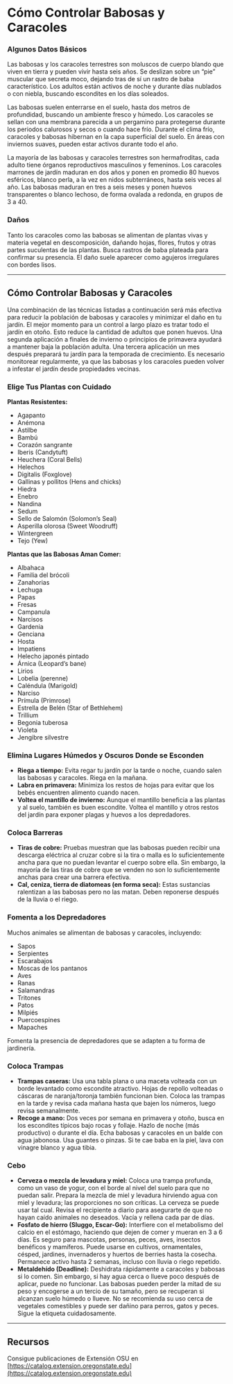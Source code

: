 # Cómo Controlar Babosas y Caracoles

### Algunos Datos Básicos

Las babosas y los caracoles terrestres son moluscos de cuerpo blando que viven en tierra y pueden vivir hasta seis años. Se deslizan sobre un “pie” muscular que secreta moco, dejando tras de sí un rastro de baba característico. Los adultos están activos de noche y durante días nublados o con niebla, buscando escondites en los días soleados.

Las babosas suelen enterrarse en el suelo, hasta dos metros de profundidad, buscando un ambiente fresco y húmedo. Los caracoles se sellan con una membrana parecida a un pergamino para protegerse durante los periodos calurosos y secos o cuando hace frío. Durante el clima frío, caracoles y babosas hibernan en la capa superficial del suelo. En áreas con inviernos suaves, pueden estar activos durante todo el año.

La mayoría de las babosas y caracoles terrestres son hermafroditas, cada adulto tiene órganos reproductivos masculinos y femeninos. Los caracoles marrones de jardín maduran en dos años y ponen en promedio 80 huevos esféricos, blanco perla, a la vez en nidos subterráneos, hasta seis veces al año. Las babosas maduran en tres a seis meses y ponen huevos transparentes o blanco lechoso, de forma ovalada a redonda, en grupos de 3 a 40.

### Daños

Tanto los caracoles como las babosas se alimentan de plantas vivas y materia vegetal en descomposición, dañando hojas, flores, frutos y otras partes suculentas de las plantas. Busca rastros de baba plateada para confirmar su presencia. El daño suele aparecer como agujeros irregulares con bordes lisos.

---

## Cómo Controlar Babosas y Caracoles

Una combinación de las técnicas listadas a continuación será más efectiva para reducir la población de babosas y caracoles y minimizar el daño en tu jardín. El mejor momento para un control a largo plazo es tratar todo el jardín en otoño. Esto reduce la cantidad de adultos que ponen huevos. Una segunda aplicación a finales de invierno o principios de primavera ayudará a mantener baja la población adulta. Una tercera aplicación un mes después preparará tu jardín para la temporada de crecimiento. Es necesario monitorear regularmente, ya que las babosas y los caracoles pueden volver a infestar el jardín desde propiedades vecinas.

### Elige Tus Plantas con Cuidado

**Plantas Resistentes:**
- Agapanto
- Anémona
- Astilbe
- Bambú
- Corazón sangrante
- Iberis (Candytuft)
- Heuchera (Coral Bells)
- Helechos
- Digitalis (Foxglove)
- Gallinas y pollitos (Hens and chicks)
- Hiedra
- Enebro
- Nandina
- Sedum
- Sello de Salomón (Solomon’s Seal)
- Asperilla olorosa (Sweet Woodruff)
- Wintergreen
- Tejo (Yew)

**Plantas que las Babosas Aman Comer:**
- Albahaca
- Familia del brócoli
- Zanahorias
- Lechuga
- Papas
- Fresas
- Campanula
- Narcisos
- Gardenia
- Genciana
- Hosta
- Impatiens
- Helecho japonés pintado
- Árnica (Leopard’s bane)
- Lirios
- Lobelia (perenne)
- Caléndula (Marigold)
- Narciso
- Prímula (Primrose)
- Estrella de Belén (Star of Bethlehem)
- Trillium
- Begonia tuberosa
- Violeta
- Jengibre silvestre

### Elimina Lugares Húmedos y Oscuros Donde se Esconden

- **Riega a tiempo:** Evita regar tu jardín por la tarde o noche, cuando salen las babosas y caracoles. Riega en la mañana.
- **Labra en primavera:** Minimiza los restos de hojas para evitar que los bebés encuentren alimento cuando nacen.
- **Voltea el mantillo de invierno:** Aunque el mantillo beneficia a las plantas y al suelo, también es buen escondite. Voltea el mantillo y otros restos del jardín para exponer plagas y huevos a los depredadores.

### Coloca Barreras

- **Tiras de cobre:** Pruebas muestran que las babosas pueden recibir una descarga eléctrica al cruzar cobre si la tira o malla es lo suficientemente ancha para que no puedan levantar el cuerpo sobre ella. Sin embargo, la mayoría de las tiras de cobre que se venden no son lo suficientemente anchas para crear una barrera efectiva.
- **Cal, ceniza, tierra de diatomeas (en forma seca):** Estas sustancias ralentizan a las babosas pero no las matan. Deben reponerse después de la lluvia o el riego.

### Fomenta a los Depredadores

Muchos animales se alimentan de babosas y caracoles, incluyendo:
- Sapos
- Serpientes
- Escarabajos
- Moscas de los pantanos
- Aves
- Ranas
- Salamandras
- Tritones
- Patos
- Milpiés
- Puercoespines
- Mapaches

Fomenta la presencia de depredadores que se adapten a tu forma de jardinería.

### Coloca Trampas

- **Trampas caseras:** Usa una tabla plana o una maceta volteada con un borde levantado como escondite atractivo. Hojas de repollo volteadas o cáscaras de naranja/toronja también funcionan bien. Coloca las trampas en la tarde y revisa cada mañana hasta que bajen los números, luego revisa semanalmente.
- **Recoge a mano:** Dos veces por semana en primavera y otoño, busca en los escondites típicos bajo rocas y follaje. Hazlo de noche (más productivo) o durante el día. Echa babosas y caracoles en un balde con agua jabonosa. Usa guantes o pinzas. Si te cae baba en la piel, lava con vinagre blanco y agua tibia.

### Cebo

- **Cerveza o mezcla de levadura y miel:** Coloca una trampa profunda, como un vaso de yogur, con el borde al nivel del suelo para que no puedan salir. Prepara la mezcla de miel y levadura hirviendo agua con miel y levadura; las proporciones no son críticas. La cerveza se puede usar tal cual. Revisa el recipiente a diario para asegurarte de que no hayan caído animales no deseados. Vacía y rellena cada par de días.
- **Fosfato de hierro (Sluggo, Escar-Go):** Interfiere con el metabolismo del calcio en el estómago, haciendo que dejen de comer y mueran en 3 a 6 días. Es seguro para mascotas, personas, peces, aves, insectos benéficos y mamíferos. Puede usarse en cultivos, ornamentales, césped, jardines, invernaderos y huertos de berries hasta la cosecha. Permanece activo hasta 2 semanas, incluso con lluvia o riego repetido.
- **Metaldehído (Deadline):** Deshidrata rápidamente a caracoles y babosas si lo comen. Sin embargo, si hay agua cerca o llueve poco después de aplicar, puede no funcionar. Las babosas pueden perder la mitad de su peso y encogerse a un tercio de su tamaño, pero se recuperan si alcanzan suelo húmedo o llueve. No se recomienda su uso cerca de vegetales comestibles y puede ser dañino para perros, gatos y peces. Sigue la etiqueta cuidadosamente.

---

## Recursos

Consigue publicaciones de Extensión OSU en [https://catalog.extension.oregonstate.edu](https://catalog.extension.oregonstate.edu)
